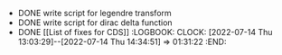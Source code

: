 - DONE write script for legendre transform
- DONE write script for dirac delta function
- DONE [[List of fixes for CDS]]
  :LOGBOOK:
  CLOCK: [2022-07-14 Thu 13:03:29]--[2022-07-14 Thu 14:34:51] =>  01:31:22
  :END: